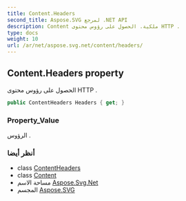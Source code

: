 ```yaml
---
title: Content.Headers
second_title: Aspose.SVG لمرجع .NET API
description: Content ملكية. الحصول على رؤوس محتوى HTTP .
type: docs
weight: 10
url: /ar/net/aspose.svg.net/content/headers/
---
```

## Content.Headers property

الحصول على رؤوس محتوى HTTP .

```csharp
public ContentHeaders Headers { get; }
```

### Property_Value

الرؤوس .

### أنظر أيضا

* class [ContentHeaders](../../contentheaders/)
* class [Content](../)
* مساحة الاسم [Aspose.Svg.Net](../../content/)
* المجسم [Aspose.SVG](../../../)


